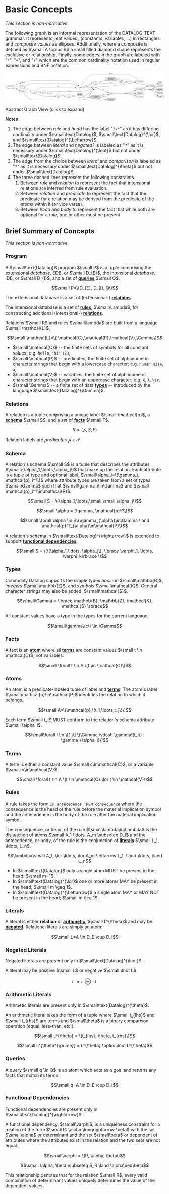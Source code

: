 # Basic Concepts

_This section is non-normative._

The following graph is an informal representation of the DATALOG-TEXT grammar. It represents_leaf values_ (constants, variables, ...) in rectangles and _composite values_ as ellipses. Additionally, where a composite is defined as $\small A \oplus B$ a small filled diamond shape represents the exclusive or relationship. Finally, some edges in the graph are labeled with "`*`", "`+`", and "`?`" which are the common cardinality notation used in regular expressions and BNF notation.

[![Abstract Graph](images/abstract_graph.svg)](images/abstract_graph.svg)

<div class="caption figure">Abstract Graph View (click to expand)</div>

**Notes**

1. The edge between _rule_ and _head_ has the label "`?/*`" as it has differing cardinality under $\small\text{Datalog}$, $\small\text{Datalog}^{\lor}$, and $\small\text{Datalog}^{\Leftarrow}$.
2. The edge between _literal_ and _negated?_ is labeled as "`?`" as it is necessary under $\small\text{Datalog}^{\lnot}$ but not under $\small\text{Datalog}$.
3. The edge from the choice between _literal_ and _comparison_ is labeled as "`?`" as it is necessary under
   $\small\text{Datalog}^{\theta}$ but not under $\small\text{Datalog}$.
4. The three dashed lines represent the following constraints.
   1. Between _rule_ and _relation_ to represent the fact that intensional relations are inferred from rule evaluation.
   2. Between _relation_ and _predicate_ to represent the fact that the predicate for a relation may be derived from the predicate of the _atoms_ within it (or vice versa).
   3. Between _head_ and _body_ to represent the fact that while both are optional for a _rule_, one or other must be present.

## Brief Summary of Concepts

_This section is non-normative._

### Program

A $\small\text{Datalog}$ program $\small P$ is a tuple comprising the extensional _database_, EDB, or  $\small D_{E}$, the intensional _database_, IDB, or  $\small D_{I}$, and a set of **[queries](#queries)** $\small Q$.

$$\small P=\(D_{E}, D_{I}, Q\)$$

The extensional database is a set of (extensional-) **[relations](#relations)**.

The intensional database is a set of **[rules](#rules)**, $\small\Lambda$, for constructing additional (intensional-) **[relations](#relations)**.

Relations $\small R$ and rules $\small\lambda$ are built from a language $\small \mathcal{L}$,

$$\small \mathcal{L}=\( \mathcal{C},\mathcal{P},\mathcal{V},\Gamma\)$$

* $\small \mathcal{C}$ -- the finite sets of symbols for all constant values; e.g. `hello`, `"hi"`
  `123`,
* $\small \mathcal{P}$ -- predicates, the finite set of alphanumeric character strings that begin with a
  lowercase character; e.g. `human`, `size`, `a`,
* $\small \mathcal{V}$ -- variables, the finite set of alphanumeric character strings that begin with an
  uppercase character; e.g. `X`, `A`, `Var`.
* $\small \Gamma$ -- a finite set of data **[types](#types)** -- introduced by the language $\small\text{Datalog}^{\Gamma}$.

### Relations

A relation is a tuple comprising a unique label $\small \mathcal{p}$, a **[schema](#schema)** $\small S$, and a _set_ of **[facts](#facts)** $\small F\$.

$$R = (\mathcal{p}, S, F)$$

Relation labels are _predicates_ $\mathcal{p}\in\mathcal{P}$.

### Schema

A relation's schema $\small S$ is a tuple that describes the attributes $\small\(\alpha_1,\ldots,\alpha_j\)$ that make up the relation. Each attribute is a tuple of type and optional label, $\small\alpha_i=\(\gamma_i, \mathcal{p}_i^?\)$ where attribute types are taken from a set of types $\small\Gamma$ such that $\small\gamma_i\in\Gamma$ and $\small \mathcal{p}_i^?\in\mathcal{P}$.

$$\small S = \(\alpha_1,\ldots,\small \small \alpha_j\)$$

$$\small \alpha = (\gamma, \mathcal{p}^?\)$$

$$\small \forall \alpha \in S\(\gamma_{\alpha}\in\Gamma \land \mathcal{p}^?_{\alpha}\in\mathcal{P}\)$$

A relation's schema in $\small\text{Datalog}^{\rightarrow}$ is extended to support **[functional dependencies](#functional-dependencies)**.

$$\small S = \(\(\alpha_1,\ldots, \alpha_j\), \lbrace \varphi_1, \ldots, \varphi_k\rbrace \)$$

### Types

Commonly Datalog supports the simple types _boolean_ $\small\mathbb{B}$, _integers_ $\small\mathbb{Z}$, and _symbols_ $\small\mathcal{K}$. General character _strings_ may also be added, $\small\mathcal{S}$.

$$\small\Gamma = \lbrace \mathbb{B}, \mathbb{Z}, \mathcal{K}, \mathcal{S} \rbrace$$

All constant values have a type in the types for the current language.

$$\small\gamma\(c\) \in \Gamma$$

### Facts

A fact is an **[atom](#atoms)** where all **[terms](#terms)** are constant values $\small t \in \mathcal{C}$, not variables. 

$$\small \forall t \in A \(t \in \mathcal{C}\)$$

### Atoms

An atom is a predicate-labeled tuple of label and **[terms](#terms)**. The atom's label $\small\mathcal{p}\in\mathcal{P}$ identifies the relation to which it belongs. 

$$\small A=\(\mathcal{p},\(t_1,\ldots,t_j\)\)$$

Each term $\small t_i$ MUST conform to the relation's schema attribute $\small \alpha_i$.

$$\small\forall i \in \[1,j\] \(\Gamma \vdash \gamma\(t_i\) : \gamma_{\alpha_i}\)$$

### Terms

A term is either a constant value $\small c\in\mathcal{C}$, or a variable $\small v\in\mathcal{V}$.

$$\small \forall t \in A \(t \in \mathcal{C} \lor t \in \mathcal{V}\)$$

### Rules

A rule takes the form `IF antecedence THEN consequence` where the consequence is the head of the rule before the material implication symbol and the antecedence is the body of the rule after the material implication symbol.

The consequence, or head, of the rule $\small\lambda\in\Lambda$ is the disjunction of atoms $\small A_1 \ldots, A_m \subseteq D_I$ and the antecedence, or body, of the rule is the conjunction of **[literals](#literals)** $\small L_1, \ldots, L_n$.

$$\lambda=\small A_1, \lor \ldots, \lor A_m \leftarrow L_1, \land \ldots, \land L_n$$

* In $\small\text{Datalog}$ only a single atom MUST be present in the head; $\small m=1$.
* In $\small\text{Datalog}^{\lor}$ one or more atoms MAY be present in the head; $\small m \geq 1$.
* In $\small\text{Datalog}^{\Leftarrow}$ a single atom MAY or MAY NOT be present in the head; $\small m \leq 1$.

### Literals

A literal is either **relation** or **[arithmetic](#arithmetic-literals)**, $\small L^{\theta}$ and may be **[negated](#negated-literals)**. Relational literals are simply an atom:

$$\small L=A \in D_E \cup D_I$$

### Negated Literals

Negated literals are present only in $\small\text{Datalog}^{\lnot}$.

A literal may be positive $\small L$ or negative $\small \lnot L$.

$$L^{\prime} = L \oplus \lnot L$$


### Arithmetic Literals

Arithmetic literals are present only in $\small\text{Datalog}^{\theta}$.

An arithmetic literal takes the form of a tuple where $\small t_{lhs}$ and $\small t_{rhs}$ are terms and $\small\theta$ is a binary comparison operation (equal, less-than, etc.).

$$\small L^{\theta} = \(t_{lhs}, \theta, t_{rhs}\)$$

$$\small L^{\theta^{\prime}} = L^{\theta} \oplus \lnot L^{\theta}$$

### Queries

A query $\small q \in Q$ is an atom which acts as a goal and returns any facts that match its terms.

$$\small q=A \in D_E \cup D_I$$

### Functional Dependencies

Functional dependencies are present only in $\small\text{Datalog}^{\rightarrow}$.

A functional dependency, $\small\varphi$, is a uniqueness constraint for a relation of the form $\small R: \alpha \longrightarrow \beta$ with the set $\small\alpha$ or determinant and the set $\small\beta$ or dependent of attributes where the attributes exist in the relation and the two sets are not equal.

$$\small\varphi = \(R, \alpha, \beta\)$$

$$\small \alpha, \beta \subseteq S_R \land \alpha\neq\beta$$

This relationship denotes that for the relation $\small R$, every valid combination of determinant values uniquely determines the value of the dependent values.

